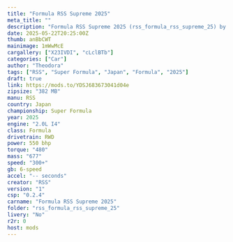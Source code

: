 ```yaml
---
title: "Formula RSS Supreme 2025"
meta_title: ""
description: "Formula RSS Supreme 2025 (rss_formula_rss_supreme_25) by RSS"
date: 2025-05-22T20:25:00Z
thumb: anBbCWT
mainimage: 1mWwMcE
cargallery: ["X23IVDI", "cLclBTb"]
categories: ["Car"]
author: "Theodora"
tags: ["RSS", "Super Formula", "Japan", "Formula", "2025"]
draft: true
link: https://mods.to/YDSJ683673041d04e
zipsize: "382 MB"
manu: RSS
country: Japan
championship: Super Formula
year: 2025
engine: "2.0L I4"
class: Formula
drivetrain: RWD
power: 550 bhp 
torque: "480"
mass: "677"
speed: "300+"
gb: 6-speed
accel: "-- seconds"
creator: "RSS"
version: "1"
csp: "0.2.4"
carname: "Formula RSS Supreme 2025"
folder: "rss_formula_rss_supreme_25"
livery: "No"
r2r: 0
host: mods
---
```

